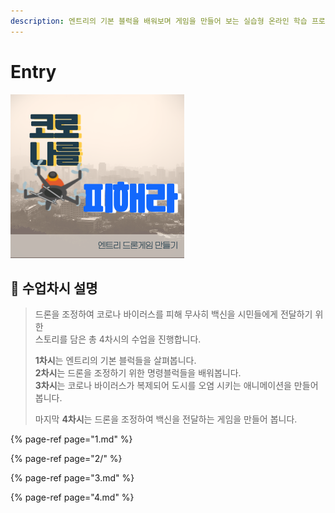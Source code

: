 ```yaml
---
description: 엔트리의 기본 블럭을 배워보며 게임을 만들어 보는 실습형 온라인 학습 프로그램
---
```


# Entry

![](../.gitbook/assets/1.png)

## 🚩  수업차시 설명



> 드론을 조정하여  코로나 바이러스를 피해 무사히 백신을 시민들에게 전달하기 위한   
> 스토리를 담은 총 4차시의 수업을 진행합니다.  
>   
> **1차시**는 엔트리의 기본 블럭들을 살펴봅니다.  
> **2차시**는 드론을 조정하기 위한 명령블럭들을 배워봅니다.  
> **3차시**는 코로나 바이러스가 복제되어 도시를 오염 시키는 애니메이션을 만들어 봅니다.  
>   
> 마지막 **4차시**는 드론을 조정하여 백신을 전달하는 게임을 만들어 봅니다.

  


{% page-ref page="1.md" %}

{% page-ref page="2/" %}

{% page-ref page="3.md" %}

{% page-ref page="4.md" %}



